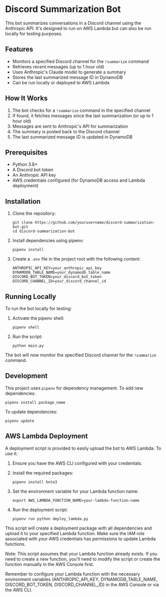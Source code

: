 # Discord Summarization Bot

This bot summarizes conversations in a Discord channel using the Anthropic API. It's designed to run on AWS Lambda but can also be run locally for testing purposes.

## Features

- Monitors a specified Discord channel for the `!summarize` command
- Retrieves recent messages (up to 1 hour old)
- Uses Anthropic's Claude model to generate a summary
- Stores the last summarized message ID in DynamoDB
- Can be run locally or deployed to AWS Lambda

## How It Works

1. The bot checks for a `!summarize` command in the specified channel
2. If found, it fetches messages since the last summarization (or up to 1 hour old)
3. Messages are sent to Anthropic's API for summarization
4. The summary is posted back to the Discord channel
5. The last summarized message ID is updated in DynamoDB

## Prerequisites

- Python 3.8+
- A Discord bot token
- An Anthropic API key
- AWS credentials configured (for DynamoDB access and Lambda deployment)

## Installation

1. Clone the repository:
   ```
   git clone https://github.com/yourusername/discord-summarization-bot.git
   cd discord-summarization-bot
   ```

2. Install dependencies using pipenv:
   ```
   pipenv install
   ```

3. Create a `.env` file in the project root with the following content:
   ```
   ANTHROPIC_API_KEY=your_anthropic_api_key
   DYNAMODB_TABLE_NAME=your_dynamodb_table_name
   DISCORD_BOT_TOKEN=your_discord_bot_token
   DISCORD_CHANNEL_ID=your_discord_channel_id
   ```

## Running Locally

To run the bot locally for testing:

1. Activate the pipenv shell:
   ```
   pipenv shell
   ```

2. Run the script:
   ```
   python main.py
   ```

The bot will now monitor the specified Discord channel for the `!summarize` command.

## Development

This project uses `pipenv` for dependency management. To add new dependencies:

```
pipenv install package_name
```

To update dependencies:

```
pipenv update
```

## AWS Lambda Deployment

A deployment script is provided to easily upload the bot to AWS Lambda. To use it:

1. Ensure you have the AWS CLI configured with your credentials.

2. Install the required packages:
   ```
   pipenv install boto3
   ```

3. Set the environment variable for your Lambda function name:
   ```
   export AWS_LAMBDA_FUNCTION_NAME=your-lambda-function-name
   ```

4. Run the deployment script:
   ```
   pipenv run python deploy_lambda.py
   ```

This script will create a deployment package with all dependencies and upload it to your specified Lambda function. Make sure the IAM role associated with your AWS credentials has permissions to update Lambda functions.

Note: This script assumes that your Lambda function already exists. If you need to create a new function, you'll need to modify the script or create the function manually in the AWS Console first.

Remember to configure your Lambda function with the necessary environment variables (ANTHROPIC_API_KEY, DYNAMODB_TABLE_NAME, DISCORD_BOT_TOKEN, DISCORD_CHANNEL_ID) in the AWS Console or via the AWS CLI.